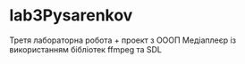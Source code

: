 # lab3Pysarenkov
Третя лабораторна робота + проект з ОООП 
Медіаплеєр із використанням бібліотек ffmpeg та SDL
